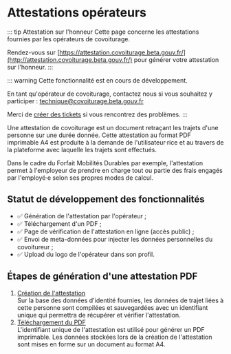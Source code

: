 # Attestations opérateurs

::: tip Attestation sur l'honneur
Cette page concerne les attestations fournies par les opérateurs de covoiturage.

Rendez-vous sur [https://attestation.covoiturage.beta.gouv.fr/](http://attestation.covoiturage.beta.gouv.fr/) pour générer votre attestation sur l'honneur.
:::

::: warning Cette fonctionnalité est en cours de développement.

En tant qu'opérateur de covoiturage, contactez nous si vous souhaitez y participer : [technique@covoiturage.beta.gouv.fr](mailto:technique@covoiturage.beta.gouv.fr)

Merci de [créer des tickets](https://github.com/betagouv/preuve-covoiturage/issues/new?template=certificate.md&labels=ATTESTATION&assignees=jonathanfallon) si vous rencontrez des problèmes.
:::

Une attestation de covoiturage est un document retraçant les trajets d'une personne sur une durée donnée.
Cette attestation au format PDF imprimable A4 est produite à la demande de l'utilisateur·rice et au travers de la plateforme avec laquelle les trajets sont effectués.

Dans le cadre du Forfait Mobilités Durables par exemple, l'attestation permet à l'employeur de prendre en charge tout ou partie des frais engagés par l'employé·e selon ses propres modes de calcul.

## Statut de développement des fonctionnalités

- ✅ Génération de l'attestation par l'opérateur ;
- ✅ Téléchargement d'un PDF ;
- ✅ Page de vérification de l'attestation en ligne \(accès public\) ;
- ✅ Envoi de meta-données pour injecter les données personnelles du covoitureur ;
- ✅ Upload du logo de l'opérateur dans son profil.

## Étapes de génération d'une attestation PDF

1. [Création de l'attestation](/operateurs/attestations/creer)  
   Sur la base des données d'identité fournies, les données de trajet liées à cette personne sont compilées et sauvegardées avec un identifiant unique qui permettra de récupérer et vérifier l'attestation.
2. [Téléchargement du PDF](/operateurs/attestations/telecharger)  
   L'identifiant unique de l'attestation est utilisé pour générer un PDF imprimable. Les données stockées lors de la création de l'attestation sont mises en forme sur un document au format A4.
